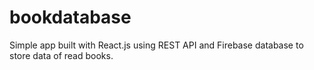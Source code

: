 # bookdatabase
Simple app built with React.js using REST API and Firebase database to store data of read books.
